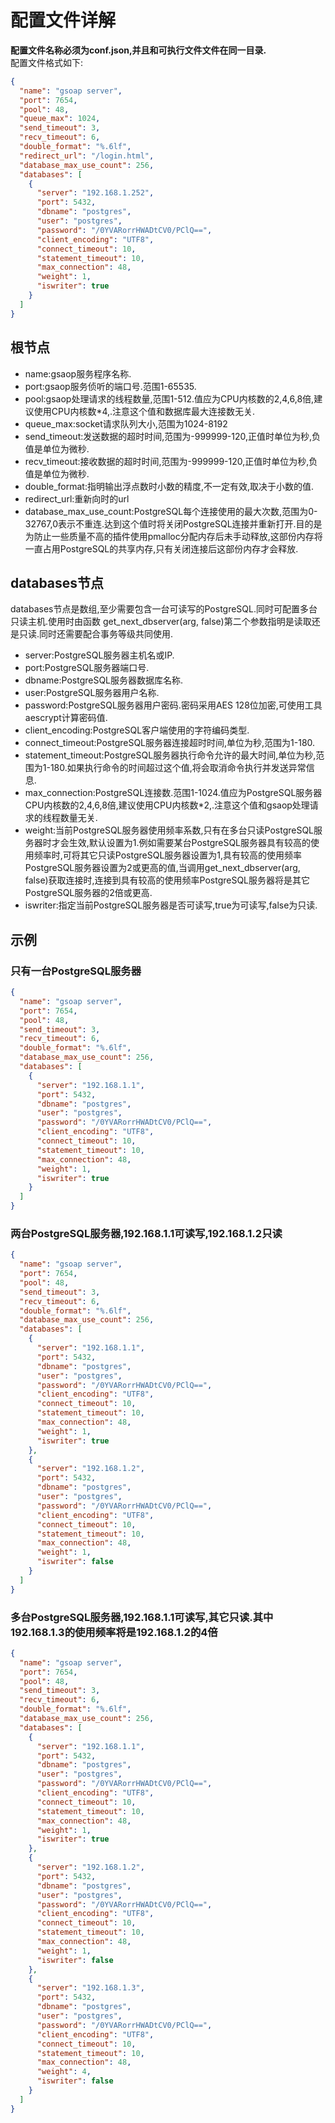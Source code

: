 # 配置文件详解
**配置文件名称必须为conf.json,并且和可执行文件文件在同一目录.**<br />
配置文件格式如下:

```json
{
  "name": "gsoap server",
  "port": 7654,
  "pool": 48,
  "queue_max": 1024,
  "send_timeout": 3,
  "recv_timeout": 6,
  "double_format": "%.6lf",
  "redirect_url": "/login.html",
  "database_max_use_count": 256,
  "databases": [
    {
      "server": "192.168.1.252",
      "port": 5432,
      "dbname": "postgres",
      "user": "postgres",
      "password": "/0YVARorrHWADtCV0/PClQ==",
      "client_encoding": "UTF8",
      "connect_timeout": 10,
      "statement_timeout": 10,
      "max_connection": 48,
      "weight": 1,
      "iswriter": true
    }  
  ]
}
```
## 根节点
- name:gsaop服务程序名称.<br />
- port:gsaop服务侦听的端口号.范围1-65535.<br />
- pool:gsaop处理请求的线程数量,范围1-512.值应为CPU内核数的2,4,6,8倍,建议使用CPU内核数*4,.注意这个值和数据库最大连接数无关.<br />
- queue_max:socket请求队列大小,范围为1024-8192
- send_timeout:发送数据的超时时间,范围为-999999-120,正值时单位为秒,负值是单位为微秒.
- recv_timeout:接收数据的超时时间,范围为-999999-120,正值时单位为秒,负值是单位为微秒.
- double_format:指明输出浮点数时小数的精度,不一定有效,取决于小数的值.
- redirect_url:重新向时的url
- database_max_use_count:PostgreSQL每个连接使用的最大次数,范围为0-32767,0表示不重连.达到这个值时将关闭PostgreSQL连接并重新打开.目的是为防止一些质量不高的插件使用pmalloc分配内存后未手动释放,这部份内存将一直占用PostgreSQL的共享内存,只有关闭连接后这部份内存才会释放.

## databases节点
databases节点是数组,至少需要包含一台可读写的PostgreSQL.同时可配置多台只读主机.使用时由函数 get_next_dbserver(arg, false)第二个参数指明是读取还是只读.同时还需要配合事务等级共同使用.<br />
- server:PostgreSQL服务器主机名或IP.<br />
- port:PostgreSQL服务器端口号.<br />
- dbname:PostgreSQL服务器数据库名称.<br />
- user:PostgreSQL服务器用户名称.<br />
- password:PostgreSQL服务器用户密码.密码采用AES 128位加密,可使用工具aescrypt计算密码值.<br />
- client_encoding:PostgreSQL客户端使用的字符编码类型.<br />
- connect_timeout:PostgreSQL服务器连接超时时间,单位为秒,范围为1-180.<br />
- statement_timeout:PostgreSQL服务器执行命令允许的最大时间,单位为秒,范围为1-180.如果执行命令的时间超过这个值,将会取消命令执行并发送异常信息.<br />
- max_connection:PostgreSQL连接数.范围1-1024.值应为PostgreSQL服务器CPU内核数的2,4,6,8倍,建议使用CPU内核数*2,.注意这个值和gsaop处理请求的线程数量无关.<br />
- weight:当前PostgreSQL服务器使用频率系数,只有在多台只读PostgreSQL服务器时才会生效,默认设置为1.例如需要某台PostgreSQL服务器具有较高的使用频率时,可将其它只读PostgreSQL服务器设置为1,具有较高的使用频率PostgreSQL服务器设置为2或更高的值,当调用get_next_dbserver(arg, false)获取连接时,连接到具有较高的使用频率PostgreSQL服务器将是其它PostgreSQL服务器的2倍或更高.
- iswriter:指定当前PostgreSQL服务器是否可读写,true为可读写,false为只读.<br />
## 示例
### 只有一台PostgreSQL服务器
```json
{
  "name": "gsoap server",
  "port": 7654,
  "pool": 48,
  "send_timeout": 3,
  "recv_timeout": 6,
  "double_format": "%.6lf",
  "database_max_use_count": 256,
  "databases": [
    {
      "server": "192.168.1.1",
      "port": 5432,
      "dbname": "postgres",
      "user": "postgres",
      "password": "/0YVARorrHWADtCV0/PClQ==",
      "client_encoding": "UTF8",
      "connect_timeout": 10,
      "statement_timeout": 10,
      "max_connection": 48,
      "weight": 1,
      "iswriter": true
    }
  ]
}
```
### 两台PostgreSQL服务器,192.168.1.1可读写,192.168.1.2只读
```json
{
  "name": "gsoap server",
  "port": 7654,
  "pool": 48,
  "send_timeout": 3,
  "recv_timeout": 6,
  "double_format": "%.6lf",
  "database_max_use_count": 256,
  "databases": [
    {
      "server": "192.168.1.1",
      "port": 5432,
      "dbname": "postgres",
      "user": "postgres",
      "password": "/0YVARorrHWADtCV0/PClQ==",
      "client_encoding": "UTF8",
      "connect_timeout": 10,
      "statement_timeout": 10,
      "max_connection": 48,
      "weight": 1,
      "iswriter": true
    },
    {
      "server": "192.168.1.2",
      "port": 5432,
      "dbname": "postgres",
      "user": "postgres",
      "password": "/0YVARorrHWADtCV0/PClQ==",
      "client_encoding": "UTF8",
      "connect_timeout": 10,
      "statement_timeout": 10,
      "max_connection": 48,
      "weight": 1,
      "iswriter": false
    }
  ]
}
```
### 多台PostgreSQL服务器,192.168.1.1可读写,其它只读.其中192.168.1.3的使用频率将是192.168.1.2的4倍
```json
{
  "name": "gsoap server",
  "port": 7654,
  "pool": 48,
  "send_timeout": 3,
  "recv_timeout": 6,
  "double_format": "%.6lf",
  "database_max_use_count": 256,
  "databases": [
    {
      "server": "192.168.1.1",
      "port": 5432,
      "dbname": "postgres",
      "user": "postgres",
      "password": "/0YVARorrHWADtCV0/PClQ==",
      "client_encoding": "UTF8",
      "connect_timeout": 10,
      "statement_timeout": 10,
      "max_connection": 48,
      "weight": 1,
      "iswriter": true
    },
    {
      "server": "192.168.1.2",
      "port": 5432,
      "dbname": "postgres",
      "user": "postgres",
      "password": "/0YVARorrHWADtCV0/PClQ==",
      "client_encoding": "UTF8",
      "connect_timeout": 10,
      "statement_timeout": 10,
      "max_connection": 48,
      "weight": 1,
      "iswriter": false
    },
    {
      "server": "192.168.1.3",
      "port": 5432,
      "dbname": "postgres",
      "user": "postgres",
      "password": "/0YVARorrHWADtCV0/PClQ==",
      "client_encoding": "UTF8",
      "connect_timeout": 10,
      "statement_timeout": 10,
      "max_connection": 48,
      "weight": 4,
      "iswriter": false
    }
  ]
}
```
